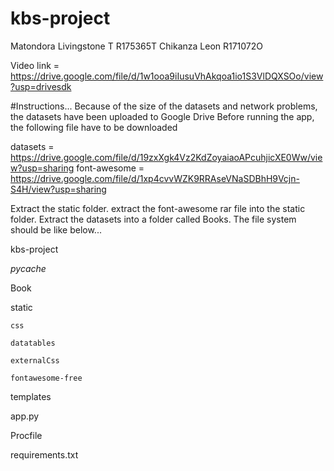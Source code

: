 # kbs-project 
Matondora Livingstone T R175365T
Chikanza Leon R171072O

Video link = https://drive.google.com/file/d/1w1ooa9iIusuVhAkqoa1io1S3VlDQXSOo/view?usp=drivesdk

#Instructions...
Because of the size of the datasets and network problems, the datasets have been uploaded to Google Drive
Before running the app, the following file have to be downloaded

datasets = https://drive.google.com/file/d/19zxXgk4Vz2KdZoyaiaoAPcuhjicXE0Ww/view?usp=sharing
font-awesome = https://drive.google.com/file/d/1xp4cvvWZK9RRAseVNaSDBhH9Vcjn-S4H/view?usp=sharing

Extract the static folder. extract the font-awesome rar file into the static folder.
Extract the datasets into a folder called Books.
The file system should be like below...

kbs-project

  _pycache_
  
  Book
  
  static
  
    css
    
    datatables
    
    externalCss
    
    fontawesome-free
    
  templates
  
  app.py
  
  Procfile
  
  requirements.txt


